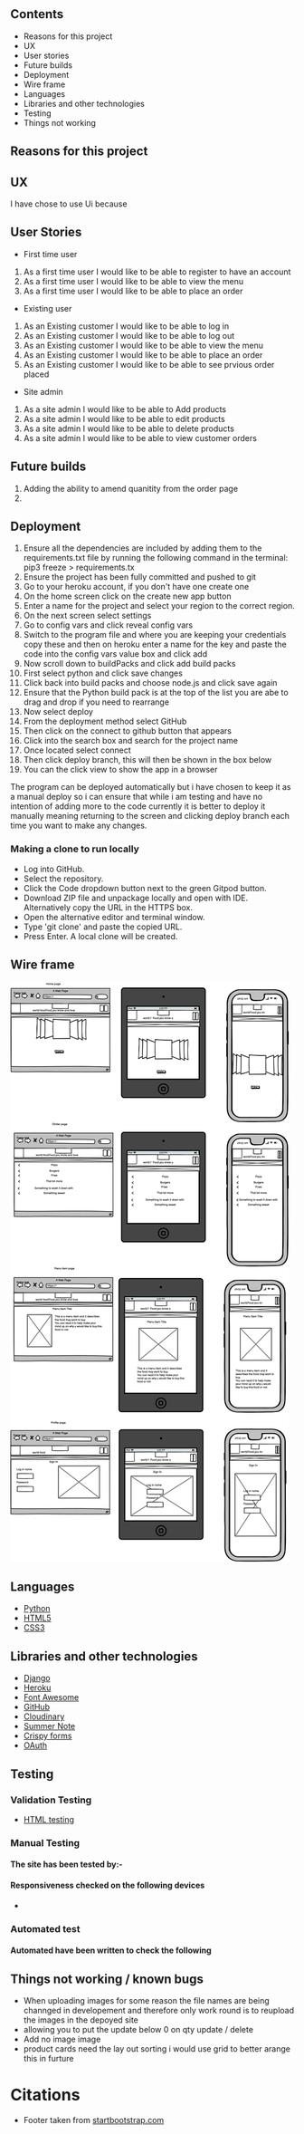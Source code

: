 ![]()

## Contents

* Reasons for this project
* UX
* User stories
* Future builds
* Deployment
* Wire frame
* Languages
* Libraries and other technologies
* Testing
* Things not working


## Reasons for this project


## UX


I have chose to use Ui because 

## User Stories

* First time user
1. As a first time user I would like to be able to register to have an account 
2. As a first time user I would like to be able to view the menu
3. As a first time user I would like to be able to place an order

* Existing user
1. As an Existing customer I would like to be able to log in
2. As an Existing customer I would like to be able to log out
3. As an Existing customer I would like to be able to view the menu
4. As an Existing customer I would like to be able to place an order
5. As an Existing customer I would like to be able to see prvious order placed

* Site admin
1. As a site admin I would like to be able to Add products
2. As a site admin I would like to be able to edit products
3. As a site admin I would like to be able to delete products
4. As a site admin I would like to be able to view customer orders

## Future builds

1. Adding the ability to amend quanitity from the order page
2. 

## Deployment

1. Ensure all the dependencies are included by adding them to the requirements.txt file by running the following command in the terminal: pip3 freeze > requirements.tx
2. Ensure the project has been fully committed and pushed to git 
3. Go to your heroku account, if you don't have one create one
4. On the home screen click on the create new app button
5. Enter a name for the project and select your region to the correct region.
6. On the next screen select settings
7. Go to config vars and click reveal config vars
8. Switch to the program file and where you are keeping your credentials copy these and then on heroku enter a name for the key and paste the code into the config vars value box and click add
9. Now scroll down to buildPacks and click add build packs
10. First select python and click save changes
11. Click back into build packs and choose node.js and click save again
12. Ensure that the Python  build pack is at the top of the list you are abe to drag and drop if you need to rearrange
13. Now select deploy
14. From the deployment method select GitHub
15. Then click on the connect to github button that appears
16. Click into the search box and search for the project name
16. Once located select connect
17. Then click deploy branch, this will then be shown in the box below
18. You can the click view to show the app in a browser

The program can be deployed automatically but i have chosen to keep it as a manual deploy so i can ensure that while i am testing and have no intention of adding more to the code currently it is better to deploy it manually meaning returning to the screen and clicking deploy branch each time you want to make any changes.

### Making a clone to run locally

* Log into GitHub.
* Select the repository.
* Click the Code dropdown button next to the green Gitpod button.
* Download ZIP file and unpackage locally and open with IDE. Alternatively copy the URL in the HTTPS box.
* Open the alternative editor and terminal window.
* Type 'git clone' and paste the copied URL.
* Press Enter. A local clone will be created.

## Wire frame

![Wire Frame of site showing different pages](media/pp5wireframe.png)

## Languages

* [Python](https://en.wikipedia.org/wiki/Python_(programming_language))
* [HTML5](https://en.wikipedia.org/wiki/HTML5)
* [CSS3](https://en.wikipedia.org/wiki/CSS)

## Libraries and other technologies

* [Django](https://www.djangoproject.com/)
* [Heroku](https://en.wikipedia.org/wiki/Heroku)
* [Font Awesome](https://fontawesome.com/)
* [GitHub](https://github.com/)
* [Cloudinary](https://cloudinary.com/)
* [Summer Note](https://summernote.org/)
* [Crispy forms](https://django-crispy-forms.readthedocs.io/en/latest/)
* [OAuth](https://oauth.net/)

## Testing

### Validation Testing

* [HTML testing](https://validator.w3.org/)


### Manual Testing

#### The site has been tested by:- 


#### Responsiveness checked on the following devices
* 

### Automated test

#### Automated have been written to check the following

## Things not working / known bugs

* When uploading images for some reason the file names are being channged in developement and therefore only work round is to reupload the images in the depoyed site
* allowing you to put the update below 0 on qty update / delete
* Add no image image
* product cards need the lay out sorting i would use grid to better arange this in furture

# Citations
* Footer taken from [startbootstrap.com](https://startbootstrap.com/snippets/sticky-footer-flexbox)